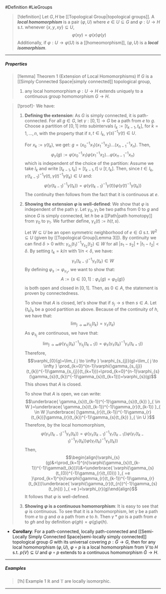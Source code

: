 #Definition #LieGroups 

> [!definition]
> Let $G,H$ be [[Topological Group|topological groups]]. A ***local homomorphism*** is a pair $(\varphi,U)$ where $e\in U\subseteq G$ and $\varphi:U\to H$ s.t. whenever $\{ x,y,xy \}\subseteq U$, $$\varphi(xy)=\varphi(x)\varphi(y)$$
> Additionally, if $\varphi:U\to\varphi(U)$ is a [[homeomorphism]], $(\varphi,U)$ is a ***local isomorphism***.
---
##### Properties
> [!lemma] Theorem 1 (Extension of Local Homomorphisms)
> If $G$ is a [[Simply Connected Space|simply connected]] topological group, 
> 1. any local homomorphism $\varphi:U\to H$ extends uniquely to a continuous group homomorphism $G\to H$.

> [!proof]-
> We have:
> 1. **Defining the extension**:
>    As $G$ is simply connected, it is path-connected. For all $g\in G$, let $\gamma:[0,1]\to G$ be a path from $e$ to $g$. Choose a partition of $[0,1]$ into subintervals $I_{k}:=[t_{k-1},t_{k}]$, for $k=1,\dots,n$, with the property that if $s,t\in I_{k}$, $\gamma(s)^{-1}\gamma(t)\in U$.
>    
>    For $x_{k}:=\gamma(t_{k})$, we get: $g=(x_{0}^{-1}x_{1})(x_{1}^{-1}x_{2})\dots(x_{n-1}^{-1}x_{n})$. Then, $$\varphi_{\gamma}(g):=\varphi(x_{0}^{-1}x_{1})\varphi(x_{1}^{-1}x_{2})\dots\varphi(x_{n-1}^{-1}x_{n})$$which is independent of the choice of the partition: Assume we take $I_{k}$ and write $[t_{k-1},t_{k}]=[t_{k-1},t]\cup[t,t_{k}]$. Then, since $t\in I_{k}$, $\gamma (t_{k-1})^{-1}\gamma(t),\gamma(t)^{-1}\gamma(t_{k})\in U$ and: $$\varphi(\gamma(t_{k-1})^{-1}\gamma(t_{k}))=\varphi(\gamma(t_{k-1})^{-1}\gamma(t))\varphi(\gamma(t)^{-1}\gamma(t_{k}))$$
>    The continuity then follows from the fact that it is continuous at $e$. 
> 2. **Showing the extension $\varphi$ is well-defined**:
>    We show that $\varphi$ is independent of the path $\gamma$. Let $\gamma_{0},\gamma_{1}$ be two paths from $0$ to $g$ and since $G$ is simply connected, let $h$ be a [[Path|path homotopy]] from $\gamma_{0}$ to $\gamma_{1}$. We further define, $\gamma_{s}(t):=h(t,s)$. 
>    
>    Let $W\subseteq U$ be an open symmetric neighborhood of $e\in G$ s.t. $W^2\subseteq U$ (given by [[Topological Group|Lemma 3]]).  By continuity we can find $\delta>0$ with: $\gamma_{s_{1}}(t_{1})^{-1}\gamma_{s_{2}}(t_{2})\in W$ for all $\left| s_{1}-s_{2} \right|+\left| t_{1}-t_{2} \right|<\delta$. By setting $t_{k}=k /n$ with $1 /n<\delta$, we have: $$\gamma_{s}(t_{k-1})^{-1}\gamma_{s}(t_{k})\in W$$By defining $\varphi_{s}:=\varphi_{\gamma_{s}}$, we want to show that: $$A:=\{ s\in [0,1]:\varphi_{s}(g)=\varphi_{0}(g) \}$$is both open and closed in $[0,1]$. Then, as $0\in A$, the statement is proven by connectedness.
>    
>    To show that $A$ is closed, let's show that if $s_{j}\to s$ then $s\in A$. Let $\{ t_{k} \}_{k}$ be a good partition as above. Because of the continuity of $h$, we have that: $$\lim_{ j \to \infty } \gamma_{s_{j}}(t_{k})=\gamma_{s}(t_{k})$$As $\varphi_{s_{j}}$ are continuous, we have that: $$\lim_{ j \to \infty } \varphi(\gamma_{s_{j}}(t_{k})^{-1}\gamma_{s_{j}}(t_{k+1}))=\varphi_{s}(\gamma_{s}(t_{k})^{-1}\gamma_{s}(t_{k+1}))$$Therefore, $$\varphi_{0}(g)=\lim_{ j \to \infty } \varphi_{s_{j}}(g)=\lim_{ j \to \infty } \prod_{k=0}^{n-1}\varphi(\gamma_{s_{j}}(t_{k})^{-1}\gamma_{s_{j}}(t_{k+1}))=\prod_{k=0}^{n-1}\varphi_{s}(\gamma_{s}(t_{k})^{-1}\gamma_{s}(t_{k+1}))=\varphi_{s}(g)$$This shows that $A$ is closed. 
>    
>    To show that $A$ is open, we can write: $$\underbrace{ \gamma_{s}(t_{k-1})^{-1}\gamma_{s}(t_{k}) }_{ \in W }=\underbrace{ \gamma_{s}(t_{k-1})^{-1}\gamma_{r}(t_{k-1}) }_{ \in W }\underbrace{ [\gamma_{r}(t_{k-1})^{-1}\gamma_{r}(t_{k})]\gamma_{r}(t_{k})^{-1}\gamma_{s}(t_{k}) }_{ \in U }$$Therefore, by the local homomorphism, $$\varphi( \gamma_{s}(t_{k-1})^{-1}\gamma_{s}(t_{k}) )= \varphi(\gamma_{s}(t_{k-1})^{-1}\gamma_{r}(t_{k-1}))\varphi(\gamma_{r}(t_{k-1})^{-1}\gamma_{r}(t_{k}))\varphi(\gamma_{r}(t_{k})^{-1}\gamma_{s}(t_{k}))$$Then, $$\begin{align}\varphi_{s}(g)&=\prod_{k=1}^{n}\varphi(\gamma_{s}(t_{k-1})^{-1}\gamma(t_{k}))\\&=\underbrace{ \varphi(\gamma_{s}(t_{0})^{-1}\gamma_{r}(t_{0})) }_{ =e }\prod_{k=1}^{n}\varphi(\gamma_{r}(t_{k-1})^{-1}\gamma_{r}(t_{k}))\underbrace{ \varphi(\gamma_{r}(t_{n})^{-1}\gamma_{s}(t_{n})) }_{ =e }=\varphi_{r}(g)\end{align}$$It follows that $\varphi$ is well-defined.
>  3. **Showing $\varphi$ is a continuous homomorphism**:
>     It is easy to see that $\varphi$ is continuous. To see that it is a homomorphism, let $\gamma$ be a path from $e$ to $g$ and $\alpha$ a path from $e$ to $h$. Then $\gamma*g\alpha$ is a path from $e$ to $gh$ and by definition $\varphi(gh)=\varphi(g)\varphi(h)$.
- **Corollary**: For a path-connected, locally path-connected and [[Semi-Locally Simply Connected Space|semi-locally simply connected]] topological group $G$ with its universal covering $p:\tilde{G} \to G$, then for any local homomorphism $(\varphi,U)$, $\varphi \circ p$ is a local homomorphism from $V$ to $H$ s.t. $p(V)\subseteq U$ and $\varphi \circ p$ extends to a continuous homomorphism $\tilde{G}\to H$.
---
##### Examples
> [!h] Example 1
> $\mathbb{R}$ and $\mathbb{T}$ are locally isomorphic.
---

